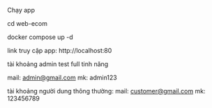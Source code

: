 Chạy app

cd web-ecom

docker compose up -d

link truy cập app: http://localhost:80

tài khoảng admin test full tinh năng

mail: admin@gmail.com
mk: admin123

tài khoảng người dung thông thường:
mail: customer@gmail.com
mk: 123456789
